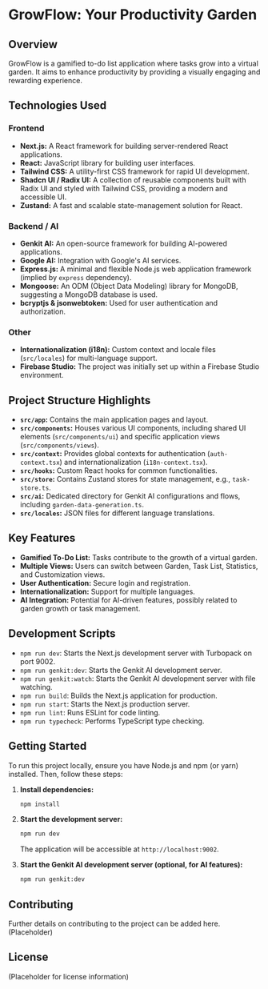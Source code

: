 # GrowFlow: Your Productivity Garden

## Overview

GrowFlow is a gamified to-do list application where tasks grow into a virtual garden. It aims to enhance productivity by providing a visually engaging and rewarding experience.

## Technologies Used

### Frontend

*   **Next.js:** A React framework for building server-rendered React applications.
*   **React:** JavaScript library for building user interfaces.
*   **Tailwind CSS:** A utility-first CSS framework for rapid UI development.
*   **Shadcn UI / Radix UI:** A collection of reusable components built with Radix UI and styled with Tailwind CSS, providing a modern and accessible UI.
*   **Zustand:** A fast and scalable state-management solution for React.

### Backend / AI

*   **Genkit AI:** An open-source framework for building AI-powered applications.
*   **Google AI:** Integration with Google's AI services.
*   **Express.js:** A minimal and flexible Node.js web application framework (implied by `express` dependency).
*   **Mongoose:** An ODM (Object Data Modeling) library for MongoDB, suggesting a MongoDB database is used.
*   **bcryptjs & jsonwebtoken:** Used for user authentication and authorization.

### Other

*   **Internationalization (i18n):** Custom context and locale files (`src/locales`) for multi-language support.
*   **Firebase Studio:** The project was initially set up within a Firebase Studio environment.

## Project Structure Highlights

*   **`src/app`:** Contains the main application pages and layout.
*   **`src/components`:** Houses various UI components, including shared UI elements (`src/components/ui`) and specific application views (`src/components/views`).
*   **`src/context`:** Provides global contexts for authentication (`auth-context.tsx`) and internationalization (`i18n-context.tsx`).
*   **`src/hooks`:** Custom React hooks for common functionalities.
*   **`src/store`:** Contains Zustand stores for state management, e.g., `task-store.ts`.
*   **`src/ai`:** Dedicated directory for Genkit AI configurations and flows, including `garden-data-generation.ts`.
*   **`src/locales`:** JSON files for different language translations.

## Key Features

*   **Gamified To-Do List:** Tasks contribute to the growth of a virtual garden.
*   **Multiple Views:** Users can switch between Garden, Task List, Statistics, and Customization views.
*   **User Authentication:** Secure login and registration.
*   **Internationalization:** Support for multiple languages.
*   **AI Integration:** Potential for AI-driven features, possibly related to garden growth or task management.

## Development Scripts

*   `npm run dev`: Starts the Next.js development server with Turbopack on port 9002.
*   `npm run genkit:dev`: Starts the Genkit AI development server.
*   `npm run genkit:watch`: Starts the Genkit AI development server with file watching.
*   `npm run build`: Builds the Next.js application for production.
*   `npm run start`: Starts the Next.js production server.
*   `npm run lint`: Runs ESLint for code linting.
*   `npm run typecheck`: Performs TypeScript type checking.

## Getting Started

To run this project locally, ensure you have Node.js and npm (or yarn) installed. Then, follow these steps:

1.  **Install dependencies:**
    ```bash
    npm install
    ```
2.  **Start the development server:**
    ```bash
    npm run dev
    ```
    The application will be accessible at `http://localhost:9002`.

3.  **Start the Genkit AI development server (optional, for AI features):**
    ```bash
    npm run genkit:dev
    ```

## Contributing

Further details on contributing to the project can be added here. (Placeholder)

## License

(Placeholder for license information)
